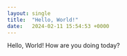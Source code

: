 ```yaml
---
layout: single
title:  "Hello, World!"
date:   2024-02-11 15:54:53 +0000
---
```

Hello, World! How are you doing today?
